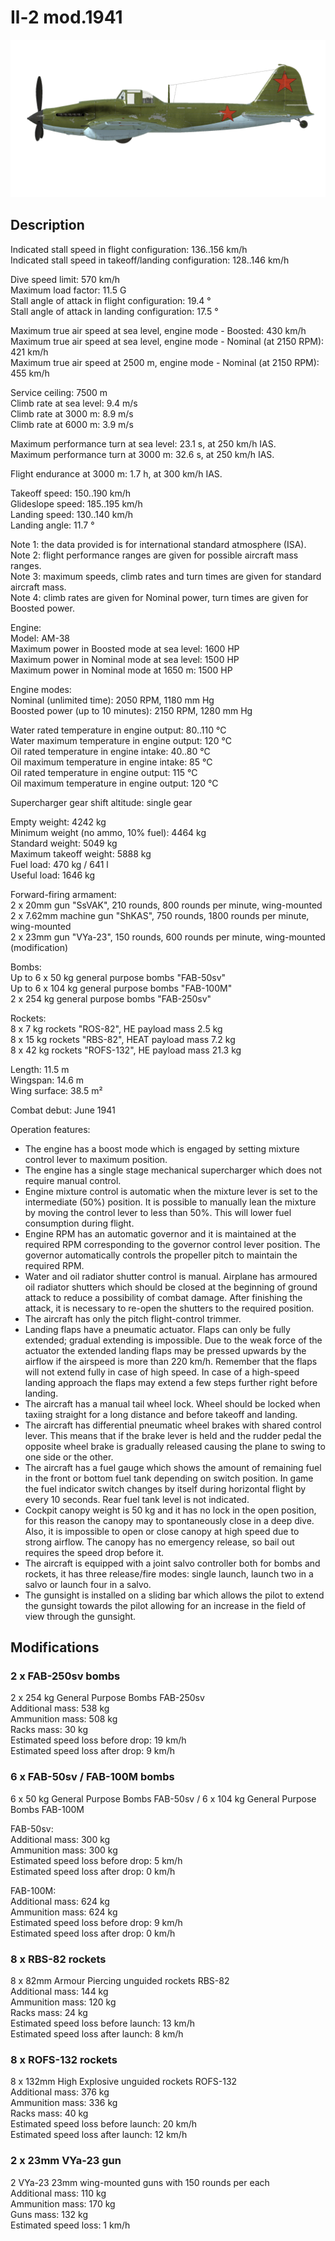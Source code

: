 # Il-2 mod.1941  
  
![il2m41](../images/il2m41.png)  
  
## Description  
  
Indicated stall speed in flight configuration: 136..156 km/h  
Indicated stall speed in takeoff/landing configuration: 128..146 km/h  
  
Dive speed limit: 570 km/h  
Maximum load factor: 11.5 G  
Stall angle of attack in flight configuration: 19.4 °  
Stall angle of attack in landing configuration: 17.5 °  
  
Maximum true air speed at sea level, engine mode - Boosted: 430 km/h  
Maximum true air speed at sea level, engine mode - Nominal (at 2150 RPM): 421 km/h  
Maximum true air speed at 2500 m, engine mode - Nominal (at 2150 RPM): 455 km/h  
  
Service ceiling: 7500 m  
Climb rate at sea level: 9.4 m/s  
Climb rate at 3000 m: 8.9 m/s  
Climb rate at 6000 m: 3.9 m/s  
  
Maximum performance turn at sea level: 23.1 s, at 250 km/h IAS.  
Maximum performance turn at 3000 m: 32.6 s, at 250 km/h IAS.  
  
Flight endurance at 3000 m: 1.7 h, at 300 km/h IAS.  
  
Takeoff speed: 150..190 km/h  
Glideslope speed: 185..195 km/h  
Landing speed: 130..140 km/h  
Landing angle: 11.7 °  
  
Note 1: the data provided is for international standard atmosphere (ISA).  
Note 2: flight performance ranges are given for possible aircraft mass ranges.  
Note 3: maximum speeds, climb rates and turn times are given for standard aircraft mass.  
Note 4: climb rates are given for Nominal power, turn times are given for Boosted power.  
  
Engine:  
Model: AM-38  
Maximum power in Boosted mode at sea level: 1600 HP  
Maximum power in Nominal mode at sea level: 1500 HP  
Maximum power in Nominal mode at 1650 m: 1500 HP  
  
Engine modes:  
Nominal (unlimited time): 2050 RPM, 1180 mm Hg  
Boosted power (up to 10 minutes): 2150 RPM, 1280 mm Hg  
  
Water rated temperature in engine output: 80..110 °C  
Water maximum temperature in engine output: 120 °C  
Oil rated temperature in engine intake: 40..80 °C  
Oil maximum temperature in engine intake: 85 °C  
Oil rated temperature in engine output: 115 °C  
Oil maximum temperature in engine output: 120 °C  
  
Supercharger gear shift altitude: single gear  
  
Empty weight: 4242 kg  
Minimum weight (no ammo, 10% fuel): 4464 kg  
Standard weight: 5049 kg  
Maximum takeoff weight: 5888 kg  
Fuel load: 470 kg / 641 l  
Useful load: 1646 kg  
  
Forward-firing armament:  
2 x 20mm gun "SsVAK", 210 rounds, 800 rounds per minute, wing-mounted  
2 x 7.62mm machine gun "ShKAS", 750 rounds, 1800 rounds per minute, wing-mounted  
2 x 23mm gun "VYa-23", 150 rounds, 600 rounds per minute, wing-mounted (modification)  
  
Bombs:  
Up to 6 x 50 kg general purpose bombs "FAB-50sv"  
Up to 6 x 104 kg general purpose bombs "FAB-100M"  
2 x 254 kg general purpose bombs "FAB-250sv"  
  
Rockets:  
8 x 7 kg rockets "ROS-82", HE payload mass 2.5 kg  
8 x 15 kg rockets "RBS-82", HEAT payload mass 7.2 kg  
8 x 42 kg rockets "ROFS-132", HE payload mass 21.3 kg  
  
Length: 11.5 m  
Wingspan: 14.6 m  
Wing surface: 38.5 m²  
  
Combat debut: June 1941  
  
Operation features:  
- The engine has a boost mode which is engaged by setting mixture control lever to maximum position.  
- The engine has a single stage mechanical supercharger which does not require manual control.  
- Engine mixture control is automatic when the mixture lever is set to the intermediate (50%) position. It is possible to manually lean the mixture by moving the control lever to less than 50%. This will lower fuel consumption during flight.  
- Engine RPM has an automatic governor and it is maintained at the required RPM corresponding to the governor control lever position. The governor automatically controls the propeller pitch to maintain the required RPM.  
- Water and oil radiator shutter control is manual. Airplane has armoured oil radiator shutters which should be closed at the beginning of ground attack to reduce a possibility of combat damage. After finishing the attack, it is necessary to re-open the shutters to the required position.  
- The aircraft has only the pitch flight-control trimmer.  
- Landing flaps have a pneumatic actuator. Flaps can only be fully extended; gradual extending is impossible. Due to the weak force of the actuator the extended landing flaps may be pressed upwards by the airflow if the airspeed is more than 220 km/h. Remember that the flaps will not extend fully in case of high speed. In case of a high-speed landing approach the flaps may extend a few steps further right before landing.  
- The aircraft has a manual tail wheel lock. Wheel should be locked when taxiing straight for a long distance and before takeoff and landing.  
- The aircraft has differential pneumatic wheel brakes with shared control lever. This means that if the brake lever is held and the rudder pedal the opposite wheel brake is gradually released causing the plane to swing to one side or the other.  
- The aircraft has a fuel gauge which shows the amount of remaining fuel in the front or bottom fuel tank depending on switch position. In game the fuel indicator switch changes by itself during horizontal flight by every 10 seconds. Rear fuel tank level is not indicated.   
- Cockpit canopy weight is 50 kg and it has no lock in the open position, for this reason the canopy may to spontaneously close in a deep dive. Also, it is impossible to open or close canopy at high speed due to strong airflow. The canopy has no emergency release, so bail out requires the speed drop before it.  
- The aircraft is equipped with a joint salvo controller both for bombs and rockets, it has three release/fire modes: single launch, launch two in a salvo or launch four in a salvo.  
- The gunsight is installed on a sliding bar which allows the pilot to extend the gunsight towards the pilot allowing for an increase in the field of view through the gunsight.  
  
## Modifications  
  
  
### 2 x FAB-250sv bombs  
  
2 x 254 kg General Purpose Bombs FAB-250sv  
Additional mass: 538 kg  
Ammunition mass: 508 kg  
Racks mass: 30 kg  
Estimated speed loss before drop: 19 km/h  
Estimated speed loss after drop: 9 km/h  
  
### 6 x FAB-50sv / FAB-100M bombs  
  
6 x 50 kg General Purpose Bombs FAB-50sv / 6 x 104 kg General Purpose Bombs FAB-100M  
  
FAB-50sv:  
Additional mass: 300 kg  
Ammunition mass: 300 kg  
Estimated speed loss before drop: 5 km/h  
Estimated speed loss after drop: 0 km/h  
  
FAB-100M:  
Additional mass: 624 kg  
Ammunition mass: 624 kg  
Estimated speed loss before drop: 9 km/h  
Estimated speed loss after drop: 0 km/h  ﻿
  
### 8 x RBS-82 rockets  
  
8 x 82mm Armour Piercing unguided rockets RBS-82  
Additional mass: 144 kg  
Ammunition mass: 120 kg  
Racks mass: 24 kg  
Estimated speed loss before launch: 13 km/h  
Estimated speed loss after launch: 8 km/h  ﻿
  
### 8 x ROFS-132 rockets  
  
8 x 132mm High Explosive unguided rockets ROFS-132  
Additional mass: 376 kg  
Ammunition mass: 336 kg  
Racks mass: 40 kg  
Estimated speed loss before launch: 20 km/h  
Estimated speed loss after launch: 12 km/h  
  
### 2 x 23mm VYa-23 gun  
  
2 VYa-23 23mm wing-mounted guns with 150 rounds per each  
Additional mass: 110 kg  
Ammunition mass: 170 kg  
Guns mass: 132 kg  
Estimated speed loss: 1 km/h  